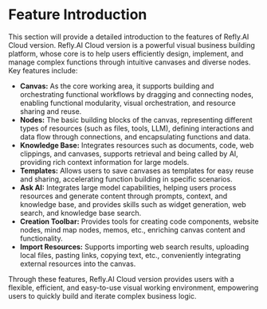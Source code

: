# Feature Introduction

This section will provide a detailed introduction to the features of Refly.AI Cloud version.
Refly.AI Cloud version is a powerful visual business building platform, whose core is to help users efficiently design, implement, and manage complex functions through intuitive canvases and diverse nodes. Key features include:

*   **Canvas:** As the core working area, it supports building and orchestrating functional workflows by dragging and connecting nodes, enabling functional modularity, visual orchestration, and resource sharing and reuse.
*   **Nodes:** The basic building blocks of the canvas, representing different types of resources (such as files, tools, LLM), defining interactions and data flow through connections, and encapsulating functions and data.
*   **Knowledge Base:** Integrates resources such as documents, code, web clippings, and canvases, supports retrieval and being called by AI, providing rich context information for large models.
*   **Templates:** Allows users to save canvases as templates for easy reuse and sharing, accelerating function building in specific scenarios.
*   **Ask AI:** Integrates large model capabilities, helping users process resources and generate content through prompts, context, and knowledge base, and provides skills such as widget generation, web search, and knowledge base search.
*   **Creation Toolbar:** Provides tools for creating code components, website nodes, mind map nodes, memos, etc., enriching canvas content and functionality.
*   **Import Resources:** Supports importing web search results, uploading local files, pasting links, copying text, etc., conveniently integrating external resources into the canvas.

Through these features, Refly.AI Cloud version provides users with a flexible, efficient, and easy-to-use visual working environment, empowering users to quickly build and iterate complex business logic.